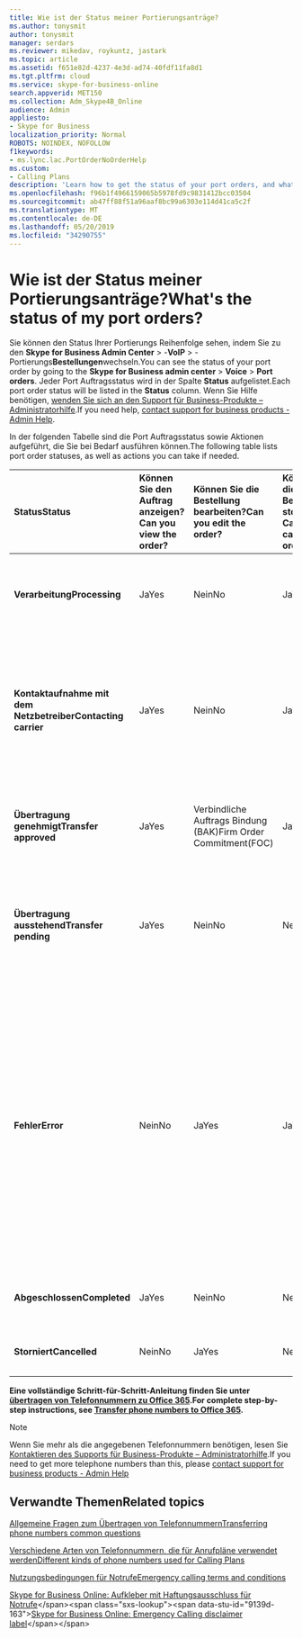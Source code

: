 ```yaml
---
title: Wie ist der Status meiner Portierungsanträge?
ms.author: tonysmit
author: tonysmit
manager: serdars
ms.reviewer: mikedav, roykuntz, jastark
ms.topic: article
ms.assetid: f651e82d-4237-4e3d-ad74-40fdf11fa8d1
ms.tgt.pltfrm: cloud
ms.service: skype-for-business-online
search.appverid: MET150
ms.collection: Adm_Skype4B_Online
audience: Admin
appliesto:
- Skype for Business
localization_priority: Normal
ROBOTS: NOINDEX, NOFOLLOW
f1keywords:
- ms.lync.lac.PortOrderNoOrderHelp
ms.custom:
- Calling Plans
description: 'Learn how to get the status of your port orders, and what the different actions you can take on them. '
ms.openlocfilehash: f96b1f4966159065b5978fd9c9831412bcc03504
ms.sourcegitcommit: ab47ff88f51a96aaf8bc99a6303e114d41ca5c2f
ms.translationtype: MT
ms.contentlocale: de-DE
ms.lasthandoff: 05/20/2019
ms.locfileid: "34290755"
---
```

# <a name="whats-the-status-of-my-port-orders"></a><span data-ttu-id="9139d-103">Wie ist der Status meiner Portierungsanträge?</span><span class="sxs-lookup"><span data-stu-id="9139d-103">What's the status of my port orders?</span></span>

<span data-ttu-id="9139d-104">Sie können den Status Ihrer Portierungs Reihenfolge sehen, indem Sie zu den **Skype for Business Admin Center** > -**VoIP** > -Portierungs**Bestellungen**wechseln.</span><span class="sxs-lookup"><span data-stu-id="9139d-104">You can see the status of your port order by going to the **Skype for Business admin center** > **Voice** > **Port orders**.</span></span> <span data-ttu-id="9139d-105">Jeder Port Auftragsstatus wird in der Spalte **Status** aufgelistet.</span><span class="sxs-lookup"><span data-stu-id="9139d-105">Each port order status will be listed in the **Status** column.</span></span> <span data-ttu-id="9139d-106">Wenn Sie Hilfe benötigen, [wenden Sie sich an den Support für Business-Produkte – Administratorhilfe](https://docs.microsoft.com/office365/admin/contact-support-for-business-products).</span><span class="sxs-lookup"><span data-stu-id="9139d-106">If you need help, [contact support for business products - Admin Help](https://docs.microsoft.com/office365/admin/contact-support-for-business-products).</span></span>

<span data-ttu-id="9139d-107">In der folgenden Tabelle sind die Port Auftragsstatus sowie Aktionen aufgeführt, die Sie bei Bedarf ausführen können.</span><span class="sxs-lookup"><span data-stu-id="9139d-107">The following table lists port order statuses, as well as actions you can take if needed.</span></span>

|<span data-ttu-id="9139d-108">**Status**</span><span class="sxs-lookup"><span data-stu-id="9139d-108">**Status**</span></span>|<span data-ttu-id="9139d-109">**Können Sie den Auftrag anzeigen?**</span><span class="sxs-lookup"><span data-stu-id="9139d-109">**Can you view the order?**</span></span>|<span data-ttu-id="9139d-110">**Können Sie die Bestellung bearbeiten?**</span><span class="sxs-lookup"><span data-stu-id="9139d-110">**Can you edit the order?**</span></span>|<span data-ttu-id="9139d-111">**Können Sie die Bestellung stornieren?**</span><span class="sxs-lookup"><span data-stu-id="9139d-111">**Can you cancel the order?**</span></span>|<span data-ttu-id="9139d-112">**Können Sie den Auftrag löschen?**</span><span class="sxs-lookup"><span data-stu-id="9139d-112">**Can you delete the order?**</span></span>|<span data-ttu-id="9139d-113">**Beschreibung**</span><span class="sxs-lookup"><span data-stu-id="9139d-113">**Description**</span></span>|
|:-----|:-----|:-----|:-----|:-----|:-----|
|<span data-ttu-id="9139d-114">**Verarbeitung**</span><span class="sxs-lookup"><span data-stu-id="9139d-114">**Processing**</span></span> <br/> |<span data-ttu-id="9139d-115">Ja</span><span class="sxs-lookup"><span data-stu-id="9139d-115">Yes</span></span>  <br/> |<span data-ttu-id="9139d-116">Nein</span><span class="sxs-lookup"><span data-stu-id="9139d-116">No</span></span>  <br/> |<span data-ttu-id="9139d-117">Ja</span><span class="sxs-lookup"><span data-stu-id="9139d-117">Yes</span></span>  <br/> |<span data-ttu-id="9139d-118">Nein</span><span class="sxs-lookup"><span data-stu-id="9139d-118">No</span></span>  <br/> |<span data-ttu-id="9139d-119">Der Administrator hat den Auftrag erstellt, der von Microsoft empfangen wurde.</span><span class="sxs-lookup"><span data-stu-id="9139d-119">The admin has created the order, and it's been received by Microsoft.</span></span>  <br/> |
|<span data-ttu-id="9139d-120">**Kontaktaufnahme mit dem Netzbetreiber**</span><span class="sxs-lookup"><span data-stu-id="9139d-120">**Contacting carrier**</span></span> <br/> |<span data-ttu-id="9139d-121">Ja</span><span class="sxs-lookup"><span data-stu-id="9139d-121">Yes</span></span>  <br/> |<span data-ttu-id="9139d-122">Nein</span><span class="sxs-lookup"><span data-stu-id="9139d-122">No</span></span>  <br/> |<span data-ttu-id="9139d-123">Ja</span><span class="sxs-lookup"><span data-stu-id="9139d-123">Yes</span></span>  <br/> |<span data-ttu-id="9139d-124">Nein</span><span class="sxs-lookup"><span data-stu-id="9139d-124">No</span></span>  <br/> |<span data-ttu-id="9139d-125">Die Bestellung wurde von Microsoft eingegangen und genehmigt, und wir arbeiten mit dem verlorenen Netzbetreiber zusammen, um ihn genehmigt zu erhalten.</span><span class="sxs-lookup"><span data-stu-id="9139d-125">The order has been received and approved by Microsoft, and we are working with the losing carrier to get it approved.</span></span>  <br/> |
|<span data-ttu-id="9139d-126">**Übertragung genehmigt**</span><span class="sxs-lookup"><span data-stu-id="9139d-126">**Transfer approved**</span></span> <br/> |<span data-ttu-id="9139d-127">Ja</span><span class="sxs-lookup"><span data-stu-id="9139d-127">Yes</span></span>  <br/> |<span data-ttu-id="9139d-128">Verbindliche Auftrags Bindung (BAK)</span><span class="sxs-lookup"><span data-stu-id="9139d-128">Firm Order Commitment(FOC)</span></span>  <br/> |<span data-ttu-id="9139d-129">Ja</span><span class="sxs-lookup"><span data-stu-id="9139d-129">Yes</span></span>  <br/> |<span data-ttu-id="9139d-130">Nein</span><span class="sxs-lookup"><span data-stu-id="9139d-130">No</span></span>  <br/> |<span data-ttu-id="9139d-131">Die Bestellung wurde vom Verlust Träger akzeptiert, und das LWL-Datum wurde gesetzt.</span><span class="sxs-lookup"><span data-stu-id="9139d-131">The order has been accepted by the losing carrier, and the FOC date has been set.</span></span>  <br/> |
|<span data-ttu-id="9139d-132">**Übertragung ausstehend**</span><span class="sxs-lookup"><span data-stu-id="9139d-132">**Transfer pending**</span></span> <br/> |<span data-ttu-id="9139d-133">Ja</span><span class="sxs-lookup"><span data-stu-id="9139d-133">Yes</span></span>  <br/> |<span data-ttu-id="9139d-134">Nein</span><span class="sxs-lookup"><span data-stu-id="9139d-134">No</span></span>  <br/> |<span data-ttu-id="9139d-135">Nein</span><span class="sxs-lookup"><span data-stu-id="9139d-135">No</span></span>  <br/> |<span data-ttu-id="9139d-136">Nein</span><span class="sxs-lookup"><span data-stu-id="9139d-136">No</span></span>  <br/> |<span data-ttu-id="9139d-137">Die Übertragung ist weniger als 24 Stunden entfernt, sodass die Bestellung nicht mehr bearbeitet oder storniert werden kann.</span><span class="sxs-lookup"><span data-stu-id="9139d-137">The transfer is less than 24 hours away, so the order can no longer be edited or cancelled.</span></span>  <br/> |
|<span data-ttu-id="9139d-138">**Fehler**</span><span class="sxs-lookup"><span data-stu-id="9139d-138">**Error**</span></span> <br/> |<span data-ttu-id="9139d-139">Nein</span><span class="sxs-lookup"><span data-stu-id="9139d-139">No</span></span>  <br/> |<span data-ttu-id="9139d-140">Ja</span><span class="sxs-lookup"><span data-stu-id="9139d-140">Yes</span></span>  <br/> |<span data-ttu-id="9139d-141">Ja</span><span class="sxs-lookup"><span data-stu-id="9139d-141">Yes</span></span>  <br/> |<span data-ttu-id="9139d-142">Ja (zu diesem Zeitpunkt können Sie die Portierungs Reihenfolge nicht löschen, wenn ein Fehler vorliegt.</span><span class="sxs-lookup"><span data-stu-id="9139d-142">Yes (at this time, you can't delete the port order if there is an error.</span></span> <span data-ttu-id="9139d-143">Die Portierungs Reihenfolge muss neu erstellt werden, oder Sie müssen sich an den [Support für Business-Produkte wenden – Hilfe für Administratoren](https://docs.microsoft.com/office365/admin/contact-support-for-business-products).</span><span class="sxs-lookup"><span data-stu-id="9139d-143">The port order needs to be re-created, or you need to [Contact support for business products - Admin Help](https://docs.microsoft.com/office365/admin/contact-support-for-business-products).</span></span>  <br/> |<span data-ttu-id="9139d-144">Der verlorene Beförderer hat die Bestellung abgelehnt.</span><span class="sxs-lookup"><span data-stu-id="9139d-144">The losing carrier has rejected the order.</span></span>  <br/> |
|<span data-ttu-id="9139d-145">**Abgeschlossen**</span><span class="sxs-lookup"><span data-stu-id="9139d-145">**Completed**</span></span> <br/> |<span data-ttu-id="9139d-146">Ja</span><span class="sxs-lookup"><span data-stu-id="9139d-146">Yes</span></span>  <br/> |<span data-ttu-id="9139d-147">Nein</span><span class="sxs-lookup"><span data-stu-id="9139d-147">No</span></span>  <br/> |<span data-ttu-id="9139d-148">Nein</span><span class="sxs-lookup"><span data-stu-id="9139d-148">No</span></span>  <br/> |<span data-ttu-id="9139d-149">Nein</span><span class="sxs-lookup"><span data-stu-id="9139d-149">No</span></span>  <br/> |<span data-ttu-id="9139d-150">Die Nummern wurden erfolgreich übertragen.</span><span class="sxs-lookup"><span data-stu-id="9139d-150">The numbers have been successfully transferred.</span></span>  <br/> |
|<span data-ttu-id="9139d-151">**Storniert**</span><span class="sxs-lookup"><span data-stu-id="9139d-151">**Cancelled**</span></span> <br/> |<span data-ttu-id="9139d-152">Nein</span><span class="sxs-lookup"><span data-stu-id="9139d-152">No</span></span>  <br/> |<span data-ttu-id="9139d-153">Ja</span><span class="sxs-lookup"><span data-stu-id="9139d-153">Yes</span></span>  <br/> |<span data-ttu-id="9139d-154">Nein</span><span class="sxs-lookup"><span data-stu-id="9139d-154">No</span></span>  <br/> |<span data-ttu-id="9139d-155">Nein</span><span class="sxs-lookup"><span data-stu-id="9139d-155">No</span></span>  <br/> |<span data-ttu-id="9139d-156">Der Administrator hat den Auftrag storniert.</span><span class="sxs-lookup"><span data-stu-id="9139d-156">The admin has canceled the order.</span></span>  <br/> |
   
 <span data-ttu-id="9139d-157">**Eine vollständige Schritt-für-Schritt-Anleitung finden Sie unter [übertragen von Telefonnummern zu Office 365](/microsoftteams/transfer-phone-numbers-to-office-365).**</span><span class="sxs-lookup"><span data-stu-id="9139d-157">**For complete step-by-step instructions, see [Transfer phone numbers to Office 365](/microsoftteams/transfer-phone-numbers-to-office-365).**</span></span>
 
> [!NOTE]
> <span data-ttu-id="9139d-158">Wenn Sie mehr als die angegebenen Telefonnummern benötigen, lesen Sie [Kontaktieren des Supports für Business-Produkte – Administratorhilfe](https://docs.microsoft.com/office365/admin/contact-support-for-business-products).</span><span class="sxs-lookup"><span data-stu-id="9139d-158">If you need to get more telephone numbers than this, please [contact support for business products - Admin Help](https://docs.microsoft.com/office365/admin/contact-support-for-business-products)</span></span>


## <a name="related-topics"></a><span data-ttu-id="9139d-159">Verwandte Themen</span><span class="sxs-lookup"><span data-stu-id="9139d-159">Related topics</span></span>
[<span data-ttu-id="9139d-160">Allgemeine Fragen zum Übertragen von Telefonnummern</span><span class="sxs-lookup"><span data-stu-id="9139d-160">Transferring phone numbers common questions</span></span>](/microsoftteams/transferring-phone-numbers-common-questions)

[<span data-ttu-id="9139d-161">Verschiedene Arten von Telefonnummern, die für Anrufpläne verwendet werden</span><span class="sxs-lookup"><span data-stu-id="9139d-161">Different kinds of phone numbers used for Calling Plans</span></span>](/microsoftteams/different-kinds-of-phone-numbers-used-for-calling-plans)

[<span data-ttu-id="9139d-162">Nutzungsbedingungen für Notrufe</span><span class="sxs-lookup"><span data-stu-id="9139d-162">Emergency calling terms and conditions</span></span>](/microsoftteams/emergency-calling-terms-and-conditions)

<span data-ttu-id="9139d-163">[Skype for Business Online: Aufkleber mit Haftungsausschluss für Notrufe](https://github.com/MicrosoftDocs/OfficeDocs-SkypeForBusiness/blob/live/Teams/downloads/emergency-calling/emergency-calling-label-(en-us)-(v.1.0).zip?raw=true)</span><span class="sxs-lookup"><span data-stu-id="9139d-163">[Skype for Business Online: Emergency Calling disclaimer label](https://github.com/MicrosoftDocs/OfficeDocs-SkypeForBusiness/blob/live/Teams/downloads/emergency-calling/emergency-calling-label-(en-us)-(v.1.0).zip?raw=true)</span></span>


